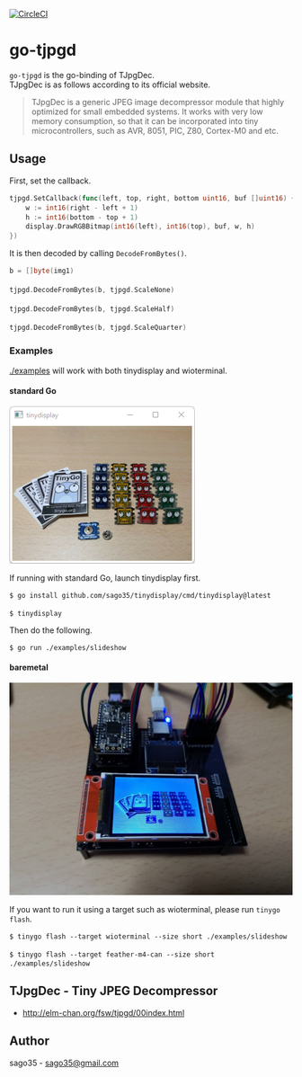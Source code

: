 [![CircleCI](https://circleci.com/gh/sago35/go-tjpgd/tree/main.svg?style=svg)](https://circleci.com/gh/sago35/go-tjpgd/tree/main)

# go-tjpgd

`go-tjpgd` is the go-binding of TJpgDec.  
TJpgDec is as follows according to its official website.  

> TJpgDec is a generic JPEG image decompressor module that highly optimized for small embedded systems. It works with very low memory consumption, so that it can be incorporated into tiny microcontrollers, such as AVR, 8051, PIC, Z80, Cortex-M0 and etc.

## Usage

First, set the callback.  

```go
tjpgd.SetCallback(func(left, top, right, bottom uint16, buf []uint16) {
	w := int16(right - left + 1)
	h := int16(bottom - top + 1)
	display.DrawRGBBitmap(int16(left), int16(top), buf, w, h)
})
```

It is then decoded by calling `DecodeFromBytes()`.  

```go
b = []byte(img1)

tjpgd.DecodeFromBytes(b, tjpgd.ScaleNone)

tjpgd.DecodeFromBytes(b, tjpgd.ScaleHalf)

tjpgd.DecodeFromBytes(b, tjpgd.ScaleQuarter)
```

### Examples

[./examples](./examples) will work with both tinydisplay and wioterminal.  

#### standard Go

![](./tjpgd-tinydisplay.png)

If running with standard Go, launch tinydisplay first.  

```
$ go install github.com/sago35/tinydisplay/cmd/tinydisplay@latest

$ tinydisplay
```

Then do the following.  

```
$ go run ./examples/slideshow
```

#### baremetal

![](./tjpgd-feather.jpg)

If you want to run it using a target such as wioterminal, please run `tinygo flash`.  

```
$ tinygo flash --target wioterminal --size short ./examples/slideshow

$ tinygo flash --target feather-m4-can --size short ./examples/slideshow
```

## TJpgDec - Tiny JPEG Decompressor

* http://elm-chan.org/fsw/tjpgd/00index.html

## Author

sago35 - <sago35@gmail.com>
